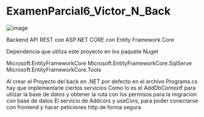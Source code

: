 # ExamenParcial6_Victor_N_Back
![image](https://github.com/user-attachments/assets/e8e92875-06fa-4f34-9c43-2905ed8b5759)

Backend API REST con ASP.NET CORE con Entity Framework Core

Dependencia que utiliza este proyecto en los paquete Nuget

Microsoft.EntityFrameworkCore
Microsoft.EntityFrameworkCore.SqlServe
Microsoft.EntityFrameworkCore.Tools

Al crear el Proyecto del back en .NET por defecto en el archivo Programs.cs hay que implementarle ciertos servicios 
Como lo es el AddDbContextf para utlizar la base de datos y obtener la ruta con los permisos para la migracion con base de datos
El servicio de Addcors y useCors, para poder conectarse con frontend  y hacer peticiones http de forma segura

